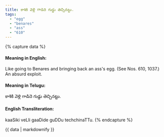 ```yaml
---
title: కాశికి వెళ్లి గాడిదె గుడ్డు తెచ్చినట్టు.
tags:
  - "egg"
  - "benares"
  - "ass"
  - "610"
---
```


{% capture data %}
#### Meaning in English:
Like going to Benares and bringing back an ass's egg.
(See Nos. 610, 1037.)
An absurd exploit.

#### Meaning in Telugu:
కాశికి వెళ్లి గాడిదె గుడ్డు తెచ్చినట్టు.

#### English Transliteration:
kaaSiki veLli gaaDide guDDu techchinaTTu.
{% endcapture %}

{{ data | markdownify }}


